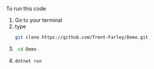 To run this code
1. Go to your terminal
2. type 
    ```bash
    git clone https://github.com/Trent-Farley/Demo.git 
    ```
3. ```bash
    cd Demo
    ```
4. ```dotnet run```
